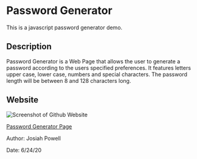 # Password Generator

This is a javascript password generator demo.

## Description

Password Generator is a Web Page that allows the user to generate a password according to the users specified preferences. It features letters upper case, lower case, numbers and special characters. The password length will be between 8 and 128 characters long.

## Website


![Screenshot of Github Website](https://joepall.github.io/Javascript/assets/images/screenshot.png)


[Password Generator Page](https://joepall.github.io/Javascript/)


Author: Josiah Powell

Date: 6/24/20